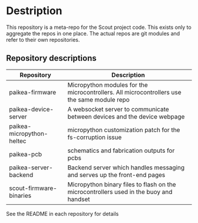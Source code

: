 # Destription
This repository is a meta-repo for the Scout project code.  This exists only to aggregate the repos in one place.  The actual repos are git modules and refer to their own repositories.


## Repository descriptions

| Repository | Description |
|------------|-------------|
| paikea-firmware | Micropython modules for the microcontrollers.  All microcontrollers use the same module repo |
| paikea-device-server | A websocket server to communicate between devices and the device webpage |
| paikea-micropython-heltec | micropython customization patch for the fs-corruption issue |
| paikea-pcb | schematics and fabrication outputs for pcbs |
| paikea-server-backend | Backend server which handles messaging and serves up the front-end pages |
| scout-firmware-binaries| Micropython binary files to flash on the microcontrollers used in the buoy and handset |

See the README in each repository for details
